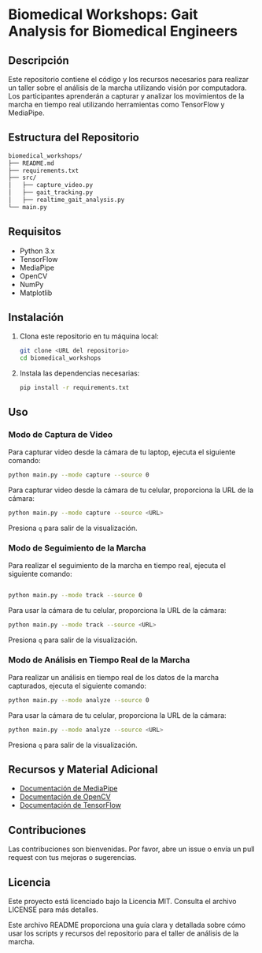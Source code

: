 # Biomedical Workshops: Gait Analysis for Biomedical Engineers

## Descripción

Este repositorio contiene el código y los recursos necesarios para realizar un taller sobre el análisis de la marcha utilizando visión por computadora. Los participantes aprenderán a capturar y analizar los movimientos de la marcha en tiempo real utilizando herramientas como TensorFlow y MediaPipe.

## Estructura del Repositorio

```bash
biomedical_workshops/
├── README.md
├── requirements.txt
├── src/
│   ├── capture_video.py
│   ├── gait_tracking.py
│   ├── realtime_gait_analysis.py
└── main.py
```

## Requisitos

- Python 3.x
- TensorFlow
- MediaPipe
- OpenCV
- NumPy
- Matplotlib

## Instalación

1. Clona este repositorio en tu máquina local:

    ```bash
    git clone <URL del repositorio>
    cd biomedical_workshops
    ```

2. Instala las dependencias necesarias:

    ```bash
    pip install -r requirements.txt
    ```

## Uso

### Modo de Captura de Video

Para capturar video desde la cámara de tu laptop, ejecuta el siguiente comando:

```bash
python main.py --mode capture --source 0
```

Para capturar video desde la cámara de tu celular, proporciona la URL de la cámara:

```bash
python main.py --mode capture --source <URL>
```

Presiona `q` para salir de la visualización.

### Modo de Seguimiento de la Marcha

Para realizar el seguimiento de la marcha en tiempo real, ejecuta el siguiente comando:

```bash

python main.py --mode track --source 0
```

Para usar la cámara de tu celular, proporciona la URL de la cámara:

```bash
python main.py --mode track --source <URL>
```

Presiona `q` para salir de la visualización.

### Modo de Análisis en Tiempo Real de la Marcha

Para realizar un análisis en tiempo real de los datos de la marcha capturados, ejecuta el siguiente comando:

```bash
python main.py --mode analyze --source 0
```

Para usar la cámara de tu celular, proporciona la URL de la cámara:

```bash
python main.py --mode analyze --source <URL>
```

Presiona `q` para salir de la visualización.

## Recursos y Material Adicional

- [Documentación de MediaPipe](https://google.github.io/mediapipe/)
- [Documentación de OpenCV](https://opencv.org/)
- [Documentación de TensorFlow](https://www.tensorflow.org/)

## Contribuciones

Las contribuciones son bienvenidas. Por favor, abre un issue o envía un pull request con tus mejoras o sugerencias.

## Licencia

Este proyecto está licenciado bajo la Licencia MIT. Consulta el archivo LICENSE para más detalles.

Este archivo README proporciona una guía clara y detallada sobre cómo usar los scripts y recursos del repositorio para el taller de análisis de la marcha.